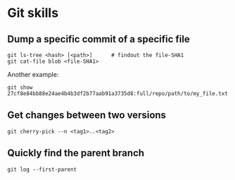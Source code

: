 # Git skills
## Dump a specific commit of a specific file

```
git ls-tree <hash> [<path>]      # findout the file-SHA1
git cat-file blob <file-SHA1>
```

Another example:

```
git show 27cf8e84bb88e24ae4b4b3df2b77aab91a3735d8:full/repo/path/to/my_file.txt
```

## Get changes between two versions

```
git cherry-pick --n <tag1>..<tag2>
```

## Quickly find the parent branch

```
git log --first-parent
```

